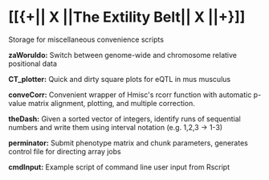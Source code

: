 # [[{+|| X ||The Extility Belt|| X ||+}]]


Storage for miscellaneous convenience scripts

**zaWoruldo:** Switch between genome-wide and chromosome relative positional data

**CT_plotter:** Quick and dirty square plots for eQTL in mus musculus

**conveCorr:** Convenient wrapper of Hmisc's rcorr function with automatic p-value matrix alignment, plotting, and multiple correction. 

**theDash:** Given a sorted vector of integers, identify runs of sequential numbers and write them using interval notation (e.g. 1,2,3 -> 1-3)

**perminator:** Submit phenotype matrix and chunk parameters, generates control file for directing array jobs

**cmdInput:** Example script of command line user input from Rscript
